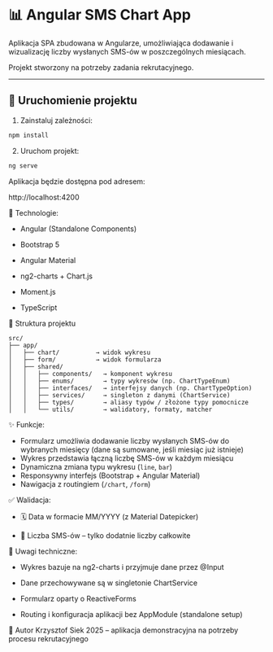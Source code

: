 # 📊 Angular SMS Chart App

Aplikacja SPA zbudowana w Angularze, umożliwiająca dodawanie i wizualizację liczby wysłanych SMS-ów w poszczególnych miesiącach.

Projekt stworzony na potrzeby zadania rekrutacyjnego.

---

## 🚀 Uruchomienie projektu

1. Zainstaluj zależności:

```bash
npm install
```
2. Uruchom projekt:
```bash
ng serve
```
Aplikacja będzie dostępna pod adresem:

http://localhost:4200

🧰 Technologie:

- Angular (Standalone Components)

- Bootstrap 5

- Angular Material

- ng2-charts + Chart.js

- Moment.js

- TypeScript

📁 Struktura projektu
```text
src/
├── app/
│   ├── chart/          → widok wykresu
│   ├── form/           → widok formularza
│   ├── shared/
│   │   ├── components/   → komponent wykresu
│   │   ├── enums/        → typy wykresów (np. ChartTypeEnum)
│   │   ├── interfaces/   → interfejsy danych (np. ChartTypeOption)
│   │   ├── services/     → singleton z danymi (ChartService)
│   │   ├── types/        → aliasy typów / złożone typy pomocnicze
│   │   └── utils/        → walidatory, formaty, matcher
```

✨ Funkcje:
- Formularz umożliwia dodawanie liczby wysłanych SMS-ów do wybranych miesięcy (dane są sumowane, jeśli miesiąc już istnieje)
- Wykres przedstawia łączną liczbę SMS-ów w każdym miesiącu
- Dynamiczna zmiana typu wykresu (`line`, `bar`)
- Responsywny interfejs (Bootstrap + Angular Material)
- Nawigacja z routingiem (`/chart`, `/form`)

✅ Walidacja:
- 🗓️ Data w formacie MM/YYYY (z Material Datepicker)

- 🔢 Liczba SMS-ów – tylko dodatnie liczby całkowite


🧠 Uwagi techniczne:
- Wykres bazuje na ng2-charts i przyjmuje dane przez @Input

- Dane przechowywane są w singletonie ChartService

- Formularz oparty o ReactiveForms
- Routing i konfiguracja aplikacji bez AppModule (standalone setup)

👤 Autor
Krzysztof Siek
2025 – aplikacja demonstracyjna na potrzeby procesu rekrutacyjnego
